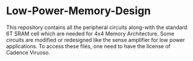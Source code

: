 # Low-Power-Memory-Design
This repository contains all the peripheral circuits along-with the standard 6T SRAM cell which are needed for 4x4 Memory Architecture.
Some circuits are modified or redesigned like the sense amplifier for low power applications.
To access these files, one need to have the license of Cadence Viruoso.
